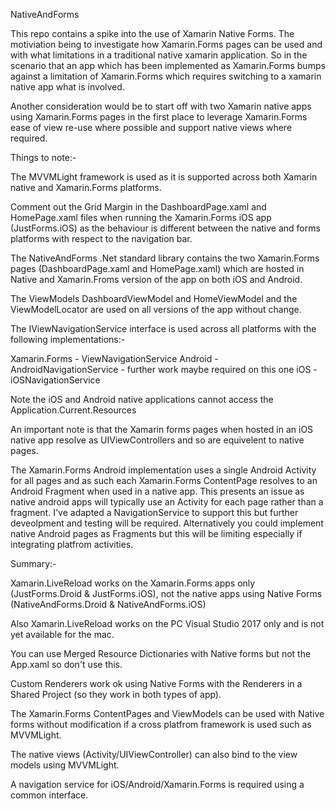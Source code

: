 NativeAndForms

This repo contains a spike into the use of Xamarin Native Forms. The motiviation being to investigate how Xamarin.Forms pages can be used and with what limitations in a traditional native xamarin application. So in the scenario that an app which has been implemented as Xamarin.Forms bumps against a limitation of Xamarin.Forms which requires switching to a xamarin native app what is involved.

Another consideration would be to start off with two Xamarin native apps using Xamarin.Forms pages in the first place to leverage Xamarin.Forms ease of view re-use where possible and support native views where required.

Things to note:-

The MVVMLight framework is used as it is supported across both Xamarin native and Xamarin.Forms platforms.

Comment out the Grid Margin in the DashboardPage.xaml and HomePage.xaml files when running the Xamarin.Forms iOS app (JustForms.iOS) as the behaviour is different between the native and forms platforms with respect to the navigation bar.

The NativeAndForms .Net standard library contains the two Xamarin.Forms pages (DashboardPage.xaml and HomePage.xaml) which are hosted in Native and Xamarin.Froms version of the app on both iOS and Android.

The ViewModels DashboardViewModel and HomeViewModel and the ViewModelLocator are used on all versions of the app without change.

The IViewNavigationService interface is used across all platforms with the following implementations:-

Xamarin.Forms - ViewNavigationService
Android - AndroidNavigationService - further work maybe required on this one
iOS - iOSNavigationService

Note the iOS and Android native applications cannot access the Application.Current.Resources

An important note is that the Xamarin forms pages when hosted in an iOS native app resolve as UIViewControllers and so are equivelent to native pages.

The Xamarin.Forms Android implementation uses a single Android Activity for all pages and as such each Xamarin.Forms ContentPage resolves to an Android Fragment when used in a native app. This presents an issue as native android apps will typically use an Activity for each page rather than a fragment. I've adapted a NavigationService to support this but further deveolpment and testing will be required. Alternatively you could implement native Android pages as Fragments but this will be limiting especially if integrating platfrom activities.

Summary:-

Xamarin.LiveReload works on the Xamarin.Forms apps only (JustForms.Droid & JustForms.iOS), not the native apps using Native Forms (NativeAndForms.Droid & NativeAndForms.iOS)

Also Xamarin.LiveReload works on the PC Visual Studio 2017 only and is not yet available for the mac.

You can use Merged Resource Dictionaries with Native forms but not the App.xaml so don't use this.

Custom Renderers work ok using Native Forms with the Renderers in a Shared Project (so they work in both types of app).

The Xamarin.Forms ContentPages and ViewModels can be used with Native forms without modification if a cross platfrom framework is used such as MVVMLight.

The native views (Activity/UIViewController) can also bind to the view models using MVVMLight.

A navigation service for iOS/Android/Xamarin.Forms is required using a common interface.






